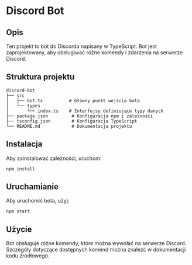 # Discord Bot

## Opis
Ten projekt to bot do Discorda napisany w TypeScript. Bot jest zaprojektowany, aby obsługiwać różne komendy i zdarzenia na serwerze Discord.

## Struktura projektu
```
discord-bot
├── src
│   ├── bot.ts          # Główny punkt wejścia bota
│   └── types
│       └── index.ts    # Interfejsy definiujące typy danych
├── package.json         # Konfiguracja npm i zależności
├── tsconfig.json        # Konfiguracja TypeScript
└── README.md            # Dokumentacja projektu
```

## Instalacja
Aby zainstalować zależności, uruchom:
```
npm install
```

## Uruchamianie
Aby uruchomić bota, użyj:
```
npm start
```

## Użycie
Bot obsługuje różne komendy, które można wywołać na serwerze Discord. Szczegóły dotyczące dostępnych komend można znaleźć w dokumentacji kodu źródłowego.
